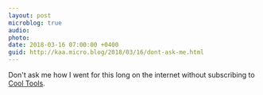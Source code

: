 ```yaml
---
layout: post
microblog: true
audio: 
photo: 
date: 2018-03-16 07:00:00 +0400
guid: http://kaa.micro.blog/2018/03/16/dont-ask-me.html
---
```

Don't ask me how I went for this long on the internet without subscribing to [Cool Tools](http://kk.org/cooltools). 
